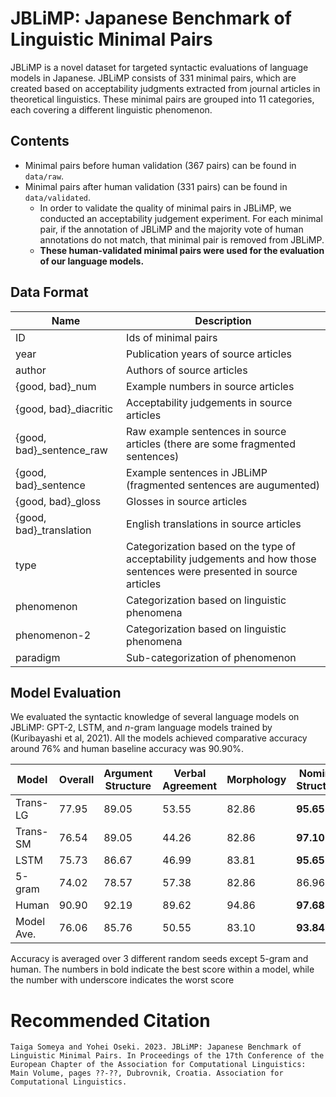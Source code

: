# JBLiMP: Japanese Benchmark of Linguistic Minimal Pairs

JBLiMP is a novel dataset for targeted syntactic evaluations of language models in Japanese. JBLiMP consists of 331 minimal pairs, which are created based on acceptability judgments extracted from journal articles in theoretical linguistics. These minimal pairs are grouped into 11 categories, each covering a different linguistic phenomenon.


## Contents
- Minimal pairs before human validation (367 pairs) can be found in `data/raw`.
- Minimal pairs after human validation (331 pairs) can be found in `data/validated`.
    - In order to validate the quality of minimal pairs in JBLiMP, we conducted an acceptability judgement experiment. For each minimal pair, if the annotation of JBLiMP and the majority vote of human annotations do not match, that minimal pair is removed from JBLiMP.
    - **These human-validated minimal pairs were used for the evaluation of our language models.**

## Data Format
|Name|Description|
|----|-----|
|ID|Ids of minimal pairs|
|year|Publication years of source articles|
|author|Authors of source articles|
|{good, bad}_num|Example numbers in source articles|
|{good, bad}_diacritic|Acceptability judgements in source articles|
|{good, bad}_sentence_raw|Raw example sentences in source articles (there are some fragmented sentences)|
|{good, bad}_sentence|Example sentences in JBLiMP (fragmented sentences are augumented)|
|{good, bad}_gloss|Glosses in source articles|
|{good, bad}_translation|English translations in source articles|
|type|Categorization based on the type of acceptability judgements and how those sentences were presented in source articles|
|phenomenon|Categorization based on linguistic phenomena|
|phenomenon-2|Categorization based on linguistic phenomena|
|paradigm|Sub-categorization of phenomenon|

## Model Evaluation
We evaluated the syntactic knowledge of several language models on JBLiMP: GPT-2, LSTM, and _n_-gram language models trained by (Kuribayashi et al, 2021). All the models achieved comparative accuracy around 76% and human baseline accuracy was 90.90%.

| Model | Overall | Argument Structure  | Verbal Agreement| Morphology | Nominal Structure | Ellipsis | Quantifiers | Binding | Island effects| Filer-gap| NPI Licensing | Control/Raising           |
|------------------------|--------------------------|-----------|--------|-------------------------|----------------|---------------------------|-------------------------|--------------------------|---------|-------|-------------------|-------------------|
| Trans-LG  | 77.95                    | 89.05     | 53.55  | 82.86                   | **95.65** | 85.96                     | 73.81                   | 58.97                    | 75.76   | 55.56 | 50.00             | <ins> 16.67</ins> |
| Trans-SM               | 76.54                    | 89.05     | 44.26  | 82.86                   | **97.10** | 89.47                     | 71.43                   | 46.15                    | 84.85   | 55.56 | 75.00             | <ins> 0.00</ins> |
| LSTM                   | 75.73                    | 86.67     | 46.99  | 83.81                   | **95.65** | 91.23                     | 66.67                   | <ins> 41.03</ins>        | 87.88   | 44.44 | 66.67             | 50.00             |
| 5-gram                 | 74.02                    | 78.57     | 57.38  | 82.86                   | 86.96          | **89.47**            | 78.57                   | 53.85                    | 72.73   | 66.67 | <ins> 50.00</ins> | 0.00              |
| Human                  | 90.90                    | 92.19     | 89.62  | 94.86                   | **97.68** | 87.37                     | 85.71                   | 82.05                    | 92.12   | 78.52 | 90.00             | <ins> 70.00</ins> |
| Model Ave.             | 76.06                    | 85.76     | 50.55  | 83.10                   | **93.84** | 89.03                     | 72.62                   | 50.00                    | 80.31   | 55.56 | 60.42             | <ins> 16.67</ins> |

Accuracy is averaged over 3 different random seeds except 5-gram and human. The numbers in bold indicate the best score within a model, while the number with underscore indicates the worst score

# Recommended Citation
```
Taiga Someya and Yohei Oseki. 2023. JBLiMP: Japanese Benchmark of Linguistic Minimal Pairs. In Proceedings of the 17th Conference of the European Chapter of the Association for Computational Linguistics: Main Volume, pages ??-??, Dubrovnik, Croatia. Association for Computational Linguistics.
```

